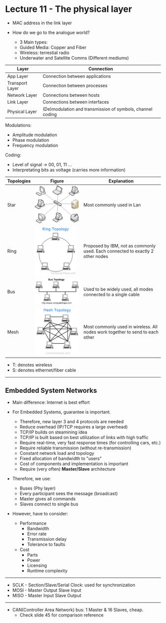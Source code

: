# Lecture 11 - The physical layer

- MAC address in the link layer


- How do we go to the analogue world?
    - 3 Main types:
    - Guided Media: Copper and Fiber
    - Wireless: terrestial radio
    - Underwater and Satellite Comms (Different mediums)

| Layer | Connection | 
| --- | --- |
| App Layer | Connection between applications |
| Transport Layer | Connection between processes |
| Network Layer | Connections between hosts |
| Link Layer | Connections between interfaces | 
| Physical Layer | (De)modulation and transmission of symbols, channel coding |

Modulations:
- Amplitude modulation
- Phase modulation 
- Frequency modulation

Coding:
- Level of signal -> 00, 01, 11 ...
- Interpretating bits as voltage (carries more information)


| Topologies | Figure | Explanation |
| --- | --- | --- |
| Star | ![Star topology](./images/Star_Topology.png) | Most commonly used in Lan |
| Ring | ![Ring topology](./images/ring_topology.png) | Proposed by IBM, not as commonly used. Each connected to exactly 2 other nodes |
| Bus | ![Bus topology](./images/bus_topology.png) | Used to be widely used, all modes connected to a single cable |
| Mesh | ![Mesh topology](./images/mesh_topology.png) | Most commonly used in wireless. All nodes work together to send to each other |


- T: denotes wireless
- S: denotes ethernet/fiber cable

---
Embedded System Networks
---
- Main difference: Internet is best effort
- For Embedded Systems, guarantee is important. 
    - Therefore, new layer 3 and 4 protocols are needed
    - Reduce overhead (IP/TCP requires a large overhead)
    - TCP/IP builds on steamining idea
    - TCP/IP is built based on best utilization of links with high traffic
    - Require real-time, very fast response times (for controlling cars, etc.)
    - Require reliable transmission (without re-transmission)
    - Constant network load and topology
    - Fixed allocation of bandwidth to "users"
    - Cost of components and implementation is important
    - Require (very often) **Master/Slave** architecture
    
- Therefore, we use:
    - Buses (Phy layer)
    - Every participant sees the message (broadcast)
    - Master gives all commands
    - Slaves connect to single bus

- However, have to consider:
    - Performance
        - Bandwidth
        - Error rate
        - Transmission delay
        - Tolerance to faults
    - Cost
        - Parts
        - Power
        - Licensing
        - Runtime complexity

---
- SCLK - Section/Slave/Serial Clock: used for synchronization
- MOSI - Master Output Slave Input
- MISO - Master Input Slave Output
---

- CAN(Controller Area Network) bus: 1 Master & 16 Slaves, cheap.
    - Check slide 45 for comparison reference










